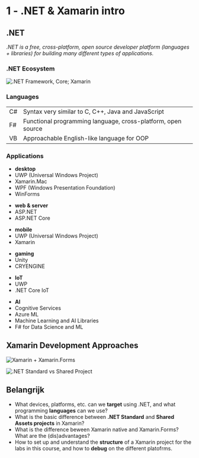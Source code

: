 # 1 - .NET & Xamarin intro
## .NET
*.NET is a free, cross-platform, open source developer platform (languages + libraries) for building many different types of applications.*

### .NET Ecosystem
![.NET Framework, Core; Xamarin](https://i.imgur.com/kW4oN8k.png)

### Languages
|||
|--|--|
| C# | Syntax very similar to C, C++, Java and JavaScript |
| F# | Functional programming language, cross-platform, open source |
| VB | Approachable English-like language for OOP |

### Applications
- **desktop**
- UWP (Universal Windows Project)
- Xamarin.Mac
- WPF (Windows Presentation Foundation)
- WinForms

+ **web & server**
+ ASP.NET
+ ASP.NET Core

- **mobile**
- UWP (Universal Windows Project)
- Xamarin

+ **gaming**
+ Unity
+ CRYENGINE

- **IoT**
- UWP
- .NET Core IoT

+ **AI**
+ Cognitive Services
+ Azure ML
+ Machine Learning and AI Libraries
+ F# for Data Science and ML

## Xamarin Development Approaches
![Xamarin + Xamarin.Forms](https://i.imgur.com/iW0qbpb.png)

![.NET Standard vs Shared Project](https://i.imgur.com/RyHhsfI.png)

## Belangrijk
- What devices, platforms, etc. can we **target** using .NET, and what programming **languages** can we use?
- What is the basic difference between **.NET Standard** and **Shared Assets projects** in Xamarin?
- What is the difference beween Xamarin native and Xamarin.Forms? What are the (dis)advantages?
- How to set up and understand the **structure** of a Xamarin project for the labs in this course, and how to **debug** on the different platofrms.
<!--stackedit_data:
eyJoaXN0b3J5IjpbLTEwNjQzODE4N119
-->